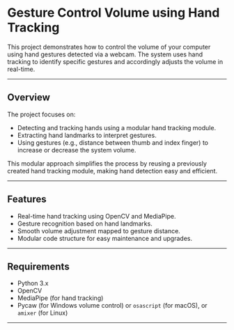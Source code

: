 # Gesture Control Volume using Hand Tracking

This project demonstrates how to control the volume of your computer using hand gestures detected via a webcam. The system uses hand tracking to identify specific gestures and accordingly adjusts the volume in real-time.

---

## Overview

The project focuses on:
- Detecting and tracking hands using a modular hand tracking module.
- Extracting hand landmarks to interpret gestures.
- Using gestures (e.g., distance between thumb and index finger) to increase or decrease the system volume.

This modular approach simplifies the process by reusing a previously created hand tracking module, making hand detection easy and efficient.

---

## Features

- Real-time hand tracking using OpenCV and MediaPipe.
- Gesture recognition based on hand landmarks.
- Smooth volume adjustment mapped to gesture distance.
- Modular code structure for easy maintenance and upgrades.

---

## Requirements

- Python 3.x
- OpenCV
- MediaPipe (for hand tracking)
- Pycaw (for Windows volume control) or `osascript` (for macOS), or `amixer` (for Linux)

---
